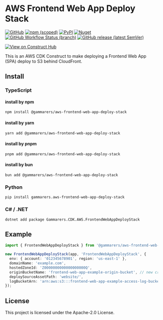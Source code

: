 # AWS Frontend Web App Deploy Stack

[![GitHub](https://img.shields.io/github/license/gammarers/aws-frontend-web-app-deploy-stack?style=flat-square)](https://github.com/gammarers/aws-frontend-web-app-deploy-stack/blob/main/LICENSE)
[![npm (scoped)](https://img.shields.io/npm/v/@gammarers/aws-frontend-web-app-deploy-stack?style=flat-square)](https://www.npmjs.com/package/@gammarers/aws-frontend-web-app-deploy-stack)
[![PyPI](https://img.shields.io/pypi/v/gammarers.aws-frontend-web-app-deploy-stack?style=flat-square)](https://pypi.org/project/gammarers.aws-frontend-web-app-deploy-stack/)
[![Nuget](https://img.shields.io/nuget/v/Gammarers.CDK.AWS.FrontendWebAppDeployStack?style=flat-square)](https://www.nuget.org/packages/Gammarers.CDK.AWS.FrontendWebAppDeployStack/)
[![GitHub Workflow Status (branch)](https://img.shields.io/github/actions/workflow/status/gammarers/aws-frontend-web-app-deploy-stack/release.yml?branch=main&label=release&style=flat-square)](https://github.com/gammarers/aws-frontend-web-app-deploy-stack/actions/workflows/release.yml)
[![GitHub release (latest SemVer)](https://img.shields.io/github/v/release/gammarers/aws-frontend-web-app-deploy-stack?sort=semver&style=flat-square)](https://github.com/gammarers/aws-frontend-web-app-deploy-stack/releases)

[![View on Construct Hub](https://constructs.dev/badge?package=@gammarers/aws-frontend-web-app-deploy-stack)](https://constructs.dev/packages/@gammarers/aws-frontend-web-app-deploy-stack)

This is an AWS CDK Construct to make deploying a Frontend Web App (SPA) deploy to S3 behind CloudFront.

## Install

### TypeScript

#### install by npm

```shell
npm install @gammarers/aws-frontend-web-app-deploy-stack
```

#### install by yarn

```shell
yarn add @gammarers/aws-frontend-web-app-deploy-stack
```

#### install by pnpm

```shell
pnpm add @gammarers/aws-frontend-web-app-deploy-stack
```

#### install by bun

```shell
bun add @gammarers/aws-frontend-web-app-deploy-stack
```

### Python

```shell
pip install gammarers.aws-frontend-web-app-deploy-stack
```

### C# / .NET

```shell
dotnet add package Gammarers.CDK.AWS.FrontendWebAppDeployStack
```

## Example

```typescript
import { FrontendWebAppDeployStack } from '@gammarers/aws-frontend-web-app-deploy-stack';

new FrontendWebAppDeployStack(app, 'FrontendWebAppDeployStack', {
  env: { account: '012345678901', region: 'us-east-1' },
  domainName: 'example.com',
  hostedZoneId: 'Z0000000000000000000Q',
  originBucketName: 'frontend-web-app-example-origin-bucket', // new create in this stack
  deploySourceAssetPath: 'website/',
  logBucketArn: 'arn:aws:s3:::frontend-web-app-example-access-log-bucket', // already created
});

```

## License

This project is licensed under the Apache-2.0 License.

